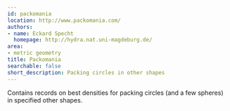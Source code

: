 ```yaml
---
id: packomania
location: http://www.packomania.com/
authors:
- name: Eckard Specht
  homepage: http://hydra.nat.uni-magdeburg.de/
area:
- metric geometry
title: Packomania
searchable: false
short_description: Packing circles in other shapes
---
```


Contains records on best densities for packing circles (and a few spheres) in specified other shapes.